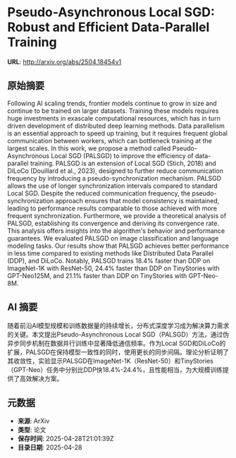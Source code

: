 # Pseudo-Asynchronous Local SGD: Robust and Efficient Data-Parallel Training

**URL**: http://arxiv.org/abs/2504.18454v1

## 原始摘要

Following AI scaling trends, frontier models continue to grow in size and
continue to be trained on larger datasets. Training these models requires huge
investments in exascale computational resources, which has in turn driven
development of distributed deep learning methods. Data parallelism is an
essential approach to speed up training, but it requires frequent global
communication between workers, which can bottleneck training at the largest
scales. In this work, we propose a method called Pseudo-Asynchronous Local SGD
(PALSGD) to improve the efficiency of data-parallel training. PALSGD is an
extension of Local SGD (Stich, 2018) and DiLoCo (Douillard et al., 2023),
designed to further reduce communication frequency by introducing a
pseudo-synchronization mechanism. PALSGD allows the use of longer
synchronization intervals compared to standard Local SGD. Despite the reduced
communication frequency, the pseudo-synchronization approach ensures that model
consistency is maintained, leading to performance results comparable to those
achieved with more frequent synchronization. Furthermore, we provide a
theoretical analysis of PALSGD, establishing its convergence and deriving its
convergence rate. This analysis offers insights into the algorithm's behavior
and performance guarantees. We evaluated PALSGD on image classification and
language modeling tasks. Our results show that PALSGD achieves better
performance in less time compared to existing methods like Distributed Data
Parallel (DDP), and DiLoCo. Notably, PALSGD trains 18.4% faster than DDP on
ImageNet-1K with ResNet-50, 24.4% faster than DDP on TinyStories with
GPT-Neo125M, and 21.1% faster than DDP on TinyStories with GPT-Neo-8M.


## AI 摘要

随着前沿AI模型规模和训练数据量的持续增长，分布式深度学习成为解决算力需求的关键。本文提出Pseudo-Asynchronous Local SGD（PALSGD）方法，通过伪异步同步机制在数据并行训练中显著降低通信频率。作为Local SGD和DiLoCo的扩展，PALSGD在保持模型一致性的同时，使用更长的同步间隔。理论分析证明了其收敛性，实验显示PALSGD在ImageNet-1K（ResNet-50）和TinyStories（GPT-Neo）任务中分别比DDP快18.4%-24.4%，且性能相当，为大规模训练提供了高效解决方案。

## 元数据

- **来源**: ArXiv
- **类型**: 论文
- **保存时间**: 2025-04-28T21:01:39Z
- **目录日期**: 2025-04-28
